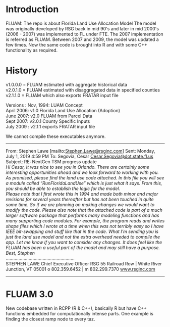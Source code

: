 # Introduction
FLUAM: The repo is about Florida Land Use Allocation Model
The model was originally developed by RSG back in mid 90's and later in mid 2000's (2006 - 2007) was implemented to FL under FTE. The 2007 implementation is referred as FLUAM.
Between 2007 and 2009, the model was updated a few times.  Now the same code is brought into R and with some C++ functionality as required.  

# History
v1.0.0.0 = FLUAM estimated with aggregate historical data  
v2.0.1.0 = FLUAM estimated with disaggregated data in specified counties  
v2.1.1.0 = FLUAM which also exports FRATAR input file  

Versions :
Nov,  1994: LUAM Concept  
April 2006: v1.0   Florida Land Use Allocation (Adoption)  
June 2007: v2.0   FLUAM from Parcel Data  
Sept 2007: v2.0.1 County Specific Inputs  
July 2009 : v2.1.1 exports FRATAR input file  

We cannot compile these executables anymore.

***
>
From: Stephen Lawe [mailto:Stephen.Lawe@rsginc.com]
Sent: Monday, July 1, 2019 4:59 PM
To: Segovia, Cesar <Cesar.Segovia@dot.state.fl.us>
Subject: RE: NextGen TSM progress update  
*Hi Cesar,
It was nice to see you in Orlando. There are certainly some interesting opportunities ahead and we look forward to working with you. As promised, please find the land use code attached. In this file you will see a module called “RunFloridaLandUse” which is just what it says. From this, you should be able to establish the logic for the model.   
Please note that I first wrote this in 1994 and made both minor and major revisions for several years thereafter but has not been touched in quite some time. So if we are planning on making changes we would want to modify the code. Please also note that the attached code is part of a much larger software package that performs many modeling functions and has many supporting code modules. For example, the program reads and writes shape files which I wrote at a time when this was not terribly easy so I have IEEE bit-swapping and stuff like that in the code. What I’m sending you is just the land use model and not the extra overhead needed to compile the app.
Let me know if you want to consider any changes. It does feel like the FLUAM has been a useful part of the model and may still have a purpose.
Best,
Stephen*  
………………………………………………  
STEPHEN LAWE
Chief Executive Officer
RSG
55 Railroad Row | White River Junction, VT 05001
o 802.359.6452 | m 802.299.7370
www.rsginc.com
***

# FLUAM 3.0
New codebase written in RCPP (R & C++), basically R but have C++ functions embedded for computationally intense parts. One example is finding the closest ramp node to every taz.
